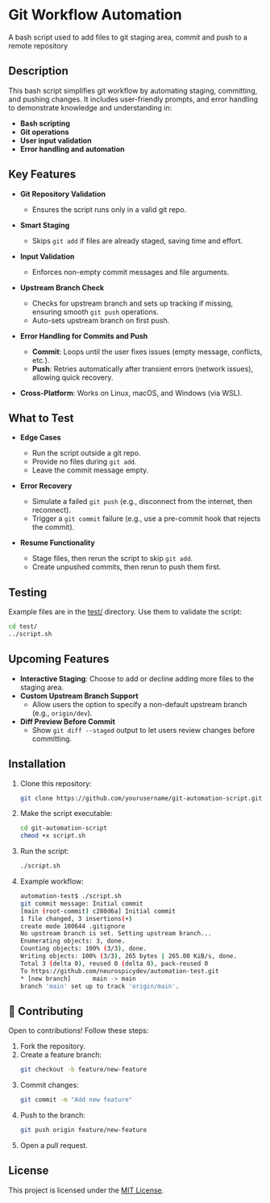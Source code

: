 # Git Workflow Automation

A bash script used to add files to git staging area, commit and push to a remote repository

## Description

This bash script simplifies git workflow by automating staging, committing, and pushing changes. It includes user-friendly prompts, and error handling to demonstrate knowledge and understanding in:  
- **Bash scripting**  
- **Git operations**  
- **User input validation**  
- **Error handling and automation**  

## Key Features  

- **Git Repository Validation**  
  - Ensures the script runs only in a valid git repo.  

- **Smart Staging**  
  - Skips `git add` if files are already staged, saving time and effort.  

- **Input Validation**  
  - Enforces non-empty commit messages and file arguments.  

- **Upstream Branch Check**  
  - Checks for upstream branch and sets up tracking if missing, ensuring smooth `git push` operations.
  - Auto-sets upstream branch on first push.  

- **Error Handling for Commits and Push**  
  - **Commit**: Loops until the user fixes issues (empty message, conflicts, etc.).  
  - **Push**: Retries automatically after transient errors (network issues), allowing quick recovery. 

- **Cross-Platform**: Works on Linux, macOS, and Windows (via WSL).

## What to Test  

- **Edge Cases**  
  - Run the script outside a git repo.  
  - Provide no files during `git add`.  
  - Leave the commit message empty.  

- **Error Recovery**  
  - Simulate a failed `git push` (e.g., disconnect from the internet, then reconnect).  
  - Trigger a `git commit` failure (e.g., use a pre-commit hook that rejects the commit).  

- **Resume Functionality**  
  - Stage files, then rerun the script to skip `git add`.  
  - Create unpushed commits, then rerun to push them first.
    
## Testing  
Example files are in the [test/](test/) directory. Use them to validate the script:  
```bash  
cd test/  
../script.sh
```  

## Upcoming Features

- **Interactive Staging**: Choose to add or decline adding more files to the staging area.
- **Custom Upstream Branch Support**  
  - Allow users the option to specify a non-default upstream branch (e.g., `origin/dev`).  
- **Diff Preview Before Commit**  
  - Show `git diff --staged` output to let users review changes before committing. 

## Installation  
1. Clone this repository:  
   ```bash  
   git clone https://github.com/yourusername/git-automation-script.git
   ```
 
2. Make the script executable:
   ```bash
   cd git-automation-script
   chmod +x script.sh
   ```

3. Run the script:
   ```bash
   ./script.sh
   ```

4. Example workflow:
    ```bash
    automation-test$ ./script.sh
    git commit message: Initial commit
    [main (root-commit) c280d6a] Initial commit
    1 file changed, 3 insertions(+)
    create mode 100644 .gitignore
    No upstream branch is set. Setting upstream branch...
    Enumerating objects: 3, done.
    Counting objects: 100% (3/3), done.
    Writing objects: 100% (3/3), 265 bytes | 265.00 KiB/s, done.
    Total 3 (delta 0), reused 0 (delta 0), pack-reused 0
    To https://github.com/neurospicydev/automation-test.git
    * [new branch]      main -> main
    branch 'main' set up to track 'origin/main'.

   ```

## 🤝 Contributing  
Open to contributions! Follow these steps:  
1. Fork the repository.  
2. Create a feature branch:  
   ```bash  
   git checkout -b feature/new-feature
   ```
3. Commit changes:
   ```bash
   git commit -m "Add new feature"
   ```
4. Push to the branch:
   ```bash
   git push origin feature/new-feature
   ```
5. Open a pull request.

## License  
This project is licensed under the [MIT License](LICENSE).
